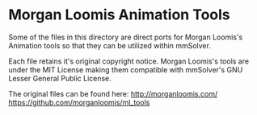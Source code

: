 # Morgan Loomis Animation Tools

Some of the files in this directory are direct ports for Morgan
Loomis's Animation tools so that they can be utilized within mmSolver.

Each file retains it's original copyright notice. Morgan Loomis's
tools are under the MIT License making them compatible with mmSolver's
GNU Lesser General Public License.

The original files can be found here:
http://morganloomis.com/
https://github.com/morganloomis/ml_tools
